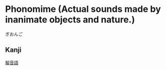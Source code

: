 # Phonomime (Actual sounds made by inanimate objects and nature.)
ぎおんご

## Kanji
[擬](../Kanji/kanji-dict/擬.md)[音](../Kanji/kanji-dict/音.md)[語](../Kanji/kanji-dict/語.md)